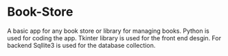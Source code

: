 # Book-Store
A basic app for any book store or library for managing books.
Python is used for coding the app.
Tkinter library is used for the front end desgin.
For backend Sqllite3 is used for the database collection.
